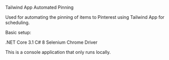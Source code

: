Tailwind App Automated Pinning

Used for automating the pinning of items to Pinterest using Tailwind App for scheduling.

Basic setup:

.NET Core 3.1
C# 8
Selenium Chrome Driver

This is a console application that only runs locally.
